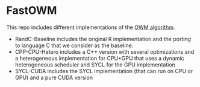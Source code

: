 # FastOWM

This repo includes different implementations of the [OWM algorithm](https://www.mdpi.com/2072-4292/12/7/1051).

* RandC-Baseline includes the original R implementation and the porting to language C that we consider as the baseline.
* CPP-CPU-Hetero includes a C++ version with several optimizations and a heterogeneous implementation for CPU+GPU that uses a dynamic heterogeneous scheduler and SYCL for the GPU implementation
* SYCL-CUDA includes the SYCL implementation (that can run on CPU or GPU) and a pure CUDA version